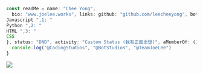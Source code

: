 ```js
const readMe = name: "Chee Yong",
  bio: "www.joelee.works", links: github: "github.com/leecheeyong", botStudios: "github.com/BotStudios},languages: 0: "
Javascript ",1: "
Python ",2: "
HTML ",3: "
CSS
}, status: "DND", activity: "Custom Status (我有正面思想)", aMemberOf: () => {
  console.log("@CodingStudios", "@BotStudios", "@TeamJoeLee")
}
```
![](https://komarev.com/ghpvc/?username=leecheeyong&color=orange)

